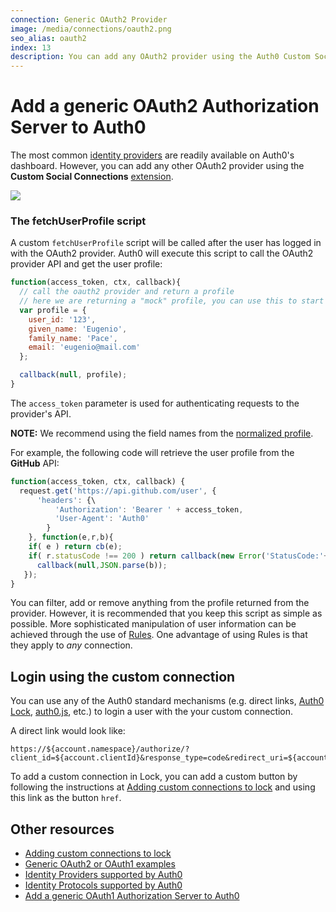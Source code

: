```yaml
---
connection: Generic OAuth2 Provider
image: /media/connections/oauth2.png
seo_alias: oauth2
index: 13
description: You can add any OAuth2 provider using the Auth0 Custom Social Connections extension.
---
```


# Add a generic OAuth2 Authorization Server to Auth0

The most common [identity providers](/identityproviders) are readily available on Auth0's dashboard. However, you can add any other OAuth2 provider using the **Custom Social Connections** [extension](${uiURL}/#/extensions).

![](/media/articles/connections/social/oauth2/custom-social-connections.png)

### The fetchUserProfile script

A custom `fetchUserProfile` script will be called after the user has logged in with the OAuth2 provider. Auth0 will execute this script to call the OAuth2 provider API and get the user profile:

```js
function(access_token, ctx, callback){
  // call the oauth2 provider and return a profile
  // here we are returning a "mock" profile, you can use this to start with to test the flow.
  var profile = {
    user_id: '123',
    given_name: 'Eugenio',
    family_name: 'Pace',
    email: 'eugenio@mail.com'
  };

  callback(null, profile);
}
```

The `access_token` parameter is used for authenticating requests to the provider's API.

**NOTE:** We recommend using the field names from the [normalized profile](/user-profile#normalized-user-profile).

For example, the following code will retrieve the user profile from the **GitHub** API:

```js
function(access_token, ctx, callback) {
  request.get('https://api.github.com/user', {
      'headers': {\
          'Authorization': 'Bearer ' + access_token,
          'User-Agent': 'Auth0'
        }
    }, function(e,r,b){
    if( e ) return cb(e);
    if( r.statusCode !== 200 ) return callback(new Error('StatusCode:'+r.statusCode));
      callback(null,JSON.parse(b));
   });
}
```

You can filter, add or remove anything from the profile returned from the provider. However, it is recommended that you keep this script as simple as possible. More sophisticated manipulation of user information can be achieved through the use of [Rules](/rules). One advantage of using Rules is that they apply to *any* connection.

## Login using the custom connection

You can use any of the Auth0 standard mechanisms (e.g. direct links, [Auth0 Lock](/libraries/lock), [auth0.js](/libraries/auth0js), etc.) to login a user with the your custom connection.

A direct link would look like:

    https://${account.namespace}/authorize/?client_id=${account.clientId}&response_type=code&redirect_uri=${account.callback}&state=OPAQUE_VALUE&connection=THE_NAME_OF_THE_CONNECTION

To add a custom connection in Lock, you can add a custom button by following the instructions at [Adding custom connections to lock](/libraries/lock/v9/ui-customization#adding-a-new-ui-element-using-javascript) and using this link as the button `href`.

## Other resources

* [Adding custom connections to lock](/libraries/lock/v9/ui-customization#adding-a-new-ui-element-using-javascript)
* [Generic OAuth2 or OAuth1 examples](/oauth2-examples)
* [Identity Providers supported by Auth0](/identityproviders)
* [Identity Protocols supported by Auth0](/protocols)
* [Add a generic OAuth1 Authorization Server to Auth0](/oauth1)
